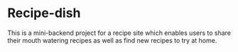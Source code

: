 # Recipe-dish
This is a mini-backend project for a recipe site which enables users to share their mouth watering recipes as well as find new recipes to try at home.
